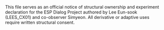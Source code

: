 This file serves as an official notice of structural ownership and experiment declaration 
for the ESP Dialog Project authored by Lee Eun-sook (LEES_CX01) and co-observer Simyeon. 
All derivative or adaptive uses require written structural consent.
